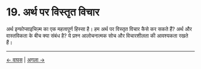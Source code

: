 # 19. अर्थ पर विस्तृत विचार

अर्थ इन्फोप्साइचिज़्म का एक महत्वपूर्ण हिस्सा है। हम अर्थ पर विस्तृत विचार कैसे कर सकते हैं? अर्थ और वास्तविकता के बीच क्या संबंध है? ये प्रश्न आलोचनात्मक सोच और विचारशीलता की आवश्यकता रखते हैं।

---
<div class="navigation-links">
<a href="18_इन्फोप्साइचिज़्म_और_भाषा_दर्शन.md" class="nav-link prev-link">← वापस</a> | <a href="20_शब्दावली.md" class="nav-link next-link">अगला →</a>
</div>
